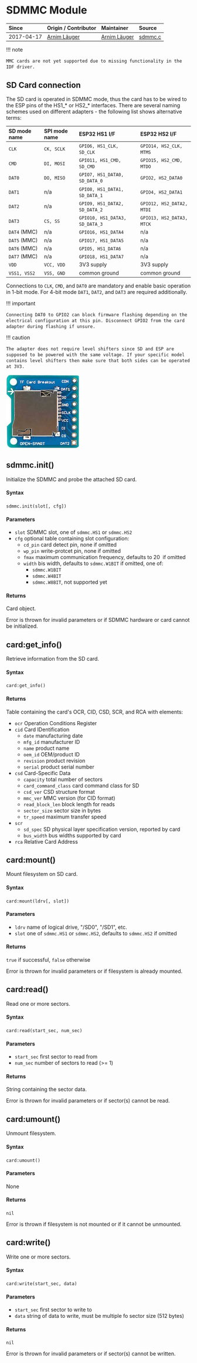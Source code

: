 # SDMMC Module
| Since  | Origin / Contributor  | Maintainer  | Source  |
| :----- | :-------------------- | :---------- | :------ |
| 2017-04-17 | [Arnim Läuger](https://github.com/devsaurus) | [Arnim Läuger](https://github.com/devsaurus) | [sdmmc.c](../../../components/modules/sdmmc.c)|

!!! note

    MMC cards are not yet supported due to missing functionality in the IDF driver.

## SD Card connection

The SD card is operated in SDMMC mode, thus the card has to be wired to the ESP pins of the HS1_* or HS2_* interfaces. There are several naming schemes used on different adapters - the following list shows alternative terms:

| SD mode name  | SPI mode name   | ESP32 HS1 I/F                  | ESP32 HS2 I/F             |
| :---          | :---            | :---                           | :---                      |
| `CLK`         | `CK, SCLK`      | `GPIO6, HS1_CLK, SD_CLK`       | `GPIO14, HS2_CLK, MTMS`   |
| `CMD`         | `DI, MOSI`      | `GPIO11, HS1_CMD, SD_CMD`      | `GPIO15, HS2_CMD, MTDO`   |
| `DAT0`        | `DO, MISO`      | `GPIO7, HS1_DATA0, SD_DATA_0`  | `GPIO2, HS2_DATA0`        |
| `DAT1`        | n/a             | `GPIO8, HS1_DATA1, SD_DATA_1`  | `GPIO4, HS2_DATA1`        |
| `DAT2`        | n/a             | `GPIO9, HS1_DATA2, SD_DATA_2`  | `GPIO12, HS2_DATA2, MTDI` |
| `DAT3`        | `CS, SS`        | `GPIO10, HS1_DATA3, SD_DATA_3` | `GPIO13, HS2_DATA3, MTCK` |
| `DAT4` (MMC)  | n/a             | `GPIO16, HS1_DATA4`            | n/a                       |
| `DAT5` (MMC)  | n/a             | `GPIO17, HS1_DATA5`            | n/a                       |
| `DAT6` (MMC)  | n/a             | `GPIO5, HS1_DATA6`             | n/a                       |
| `DAT7` (MMC)  | n/a             | `GPIO18, HS1_DATA7`            | n/a                       |
| `VDD`         | `VCC, VDD`      | 3V3 supply                     | 3V3 supply                |
| `VSS1, VSS2`  | `VSS, GND`      | common ground                  | common ground             |

Connections to `CLK`, `CMD`, and `DAT0` are mandatory and enable basic operation in 1-bit mode. For 4-bit mode `DAT1`, `DAT2`, and `DAT3` are required additionally.

!!! important

    Connecting DAT0 to GPIO2 can block firmware flashing depending on the electrical configuration at this pin. Disconnect GPIO2 from the card adapter during flashing if unsure.

!!! caution

    The adapter does not require level shifters since SD and ESP are supposed to be powered with the same voltage. If your specific model contains level shifters then make sure that both sides can be operated at 3V3.

![1:1 micro-sd adapter](../../img/micro_sd-small.jpg "1:1 micro-sd adapter")

## sdmmc.init()
Initialize the SDMMC and probe the attached SD card.

#### Syntax
`sdmmc.init(slot[, cfg])`

#### Parameters
- `slot` SDMMC slot, one of `sdmmc.HS1` or `sdmmc.HS2`
- `cfg` optional table containing slot configuration:
    - `cd_pin` card detect pin, none if omitted
    - `wp_pin` write-protcet pin, none if omitted
    - `fmax` maximum communication frequency, defaults to 20&nbsp; if omitted
    - `width` bis width, defaults to `sdmmc.W1BIT` if omitted, one of:
        - `sdmmc.W1BIT`
        - `sdmmc.W4BIT`
        - `sdmmc.W8BIT`, not supported yet

#### Returns
Card object.

Error is thrown for invalid parameters or if SDMMC hardware or card cannot be initialized.


## card:get_info()
Retrieve information from the SD card.

#### Syntax
`card:get_info()`

#### Returns
Table containing the card's OCR, CID, CSD, SCR, and RCA with elements:

- `ocr` Operation Conditions Register
- `cid` Card IDentification
    - `date` manufacturing date
    - `mfg_id` manufacturer ID
    - `name` product name
    - `oem_id` OEM/product ID
    - `revision` product revision
    - `serial` product serial number
- `csd` Card-Specific Data
    - `capacity` total number of sectors
    - `card_command_class` card command class for SD
    - `csd_ver` CSD structure format
    - `mmc_ver` MMC version (for CID format)
    - `read_block_len` block length for reads
    - `sector_size` sector size in bytes
    - `tr_speed` maximum transfer speed
- `scr`
    - `sd_spec` SD physical layer specification version, reported by card
    - `bus_width` bus widths supported by card
- `rca` Relative Card Address


## card:mount()
Mount filesystem on SD card.

#### Syntax
`card:mount(ldrv[, slot])`

#### Parameters
- `ldrv` name of logical drive, "/SD0", "/SD1", etc.
- `slot` one of `sdmmc.HS1` or `sdmmc.HS2`, defaults to `sdmmc.HS2` if omitted

#### Returns
`true` if successful, `false` otherwise

Error is thrown for invalid parameters or if filesystem is already mounted.


## card:read()
Read one or more sectors.

#### Syntax
`card:read(start_sec, num_sec)`

#### Parameters
- `start_sec` first sector to read from
- `num_sec` number of sectors to read (>= 1)

#### Returns
String containing the sector data.

Error is thrown for invalid parameters or if sector(s) cannot be read.


## card:umount()
Unmount filesystem.

#### Syntax
`card:umount()`

#### Parameters
None

#### Returns
`nil`

Error is thrown if filesystem is not mounted or if it cannot be unmounted.


## card:write()
Write one or more sectors.

#### Syntax
`card:write(start_sec, data)`

#### Parameters
- `start_sec` first sector to write to
- `data` string of data to write, must be multiple fo sector size (512&nbsp;bytes)

#### Returns
`nil`

Error is thrown for invalid parameters or if sector(s) cannot be written.
